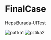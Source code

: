 # FinalCase
HepsiBurada-UITest


![patika1](https://user-images.githubusercontent.com/83928393/200038707-67a80488-c77b-4272-804d-ea00ab279e7b.png)
![patika2](https://user-images.githubusercontent.com/83928393/200038712-8552a18e-9656-4955-bbc8-bea48a22b45a.png)
